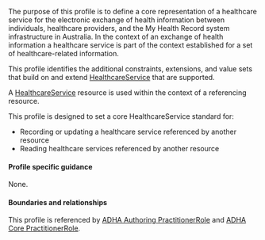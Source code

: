 The purpose of this profile is to define a core representation of a healthcare service for the electronic exchange of health information between individuals, healthcare providers, and the My Health Record system infrastructure in Australia.
In the context of an exchange of health information a healthcare service is part of the context established for a set of healthcare-related information.

This profile identifies the additional constraints, extensions, and value sets that build on and extend [HealthcareService](http://hl7.org/fhir/R4/healthcareservice.html) that are supported. 

A [HealthcareService](http://hl7.org/fhir/R4/healthcareservice.html) resource is used within the context of a referencing resource. 

This profile is designed to set a core HealthcareService standard for:
* Recording or updating a healthcare service referenced by another resource
* Reading healthcare services referenced by another resource


#### Profile specific guidance
None.


#### Boundaries and relationships
This profile is referenced by 
[ADHA Authoring PractitionerRole](StructureDefinition-dh-practitionerrole-author-1.html) and
[ADHA Core PractitionerRole](StructureDefinition-dh-practitionerrole-core-1.html).